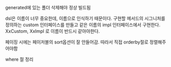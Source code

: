 generated에 있는 폴더 삭제해야 정상 빌드됨

dsl은 이름이 너무 중요한데, 이름으로 인식하기 때문이다.
구현할 메서드의 시그니처를 정의하는 custom 인터페이스를 만들고
같은 이름의 impl 인터페이스에서 구현한다.
XxCustom, XxImpl 로 이름이 반드시 같아야한다.

페이징 시에는 페이저블의 sort옵션이 잘 안들어감.
따라서 직접 orderby절로 정렬해주어야함

where 절 정리